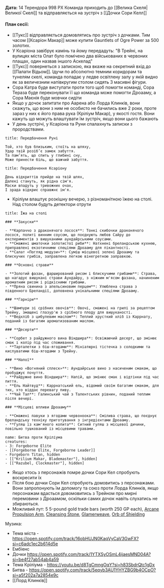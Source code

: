 **Дата:** 14 Терендора 998 РХ
Команда приходить до [[Велика Скеля|Великої Скелі]] та відправляється на зустріч з [[Дочки Сори Келл]]

#### **План сесії:**
- [[Тукс]] відправляється домовлятись про зустріч з дочками. Тим часом [[Ксаріон Макар]] може купити Gauntlets of Ogre Power за 500 золотих. 
- У Ксаріона завібрує камінь та йому передадуть: "В Трейні, на вулицях міста Олат було помічено два військованих в червоних плащах, один назвав іншого Аскелад"
- [[Тукс]] повернеться з запискою, яка вкаже на секретний вхід до [[Палати Відьом]]. Ідучи по абсолютно темним коридорам та тунелям скелі, команда попадає у ледве освітлену залу у якій видно як за величезним напівкругим столом сидять 3 масивні фігури. 
- Сора Катра буде виступати проти того щоб помогти команді, Сора Тераза буде переконувати її що команда може помогти Дроааму, а Сора Маєнія буде мовчки сидіти
- Якщо у дочок запитати про Аарена або Лорда Клинків, вони скажуть, що вони з ним не особисто не бачились вже 2 роки, проте зараз у них є його права рука (Кріліум Макар), у якості гостя. Вони кажуть що можуть влаштувати їм зустріч, якщо вони цього бажають
- У день зустрічі, у Ксаріона та Руни спалахнуть записки з прородствами.
```ad-important
title: Передбачення Руні

Той, хто був близьким, стоїть на шляху,  
Удар твій розіб’є замок забуття.  
Та пам’ять, що спить у глибині сну,
Може принести біль, що важчий забуття.
```
```ad-important
title: Передбачення Ксаріону

День відкриттів прийде на твій шлях,  
Далекі стануть, як рідна сім'я.  
Маски впадуть у тривожних очах,  
І зрада відкриє справжнє ім'я.
```
- Кріліум влаштує розкішну вечерю, з різноманітною їжею на столі. Над столом будуть детектори отрути
```ad-note
title: Їжа на столі

### **Закуски**

- **Карпаччо з драконячого лосося**: Тонкі скибочки драконячого лосося, политі винним соусом, що поєднують любов Сайру до експериментів з вишуканими аундайрськими соусами.
- **Смажені шматочки золотистої риби**: Натхнені бреландською кухнею, приправлені екзотичними спеціями Дроааму для пікантності.
- **Салат «Погляд медузи»**: Суміш місцевої зелені Дроааму та блискучих грибів, заправлена легкою вінегретною заправкою.

### **Основні страви**

- **Золотий фазан, фарширований рисом і блискучими грибами**: Страва, що нагадує вишукані страви Аундайру, з ніжним м'ясом фазана, начиненим ароматним рисом і рідкісними грибами.
- **Пряна свинина з апельсиновим перцем**: Улюблена страва з південного Бреландії, доповнена унікальними спеціями Дроааму.

### **Гарніри**

- **Шампури зі срібних овочів**: Овочі, смажені на грилі за рецептом Трейну, змащені глазур'ю з срібного плоду для вишуканості.
- **Ведхліб з цибулевим маслом**: Теплий хрусткий хліб із Каррнату, поданий із багатим ароматизованим маслом.

### **Десерти**

- **Сорбет з райдужного вина Віндшира**: Освіжаючий десерт, що змінює смак і колір під час споживання.
- **Тарталетки з біш-ягодами**: Мініатюрні тістечка з солодкими та кислуватими біш-ягодами з Трейну.

### **Напої**

- **Вино «Вогняний сплеск»**: Аундайрське вино з насиченим смаком, що пробуджує почуття.
- **Райдужне вино Віндшира**: Напій, що змінює смак і відтінки під час пиття.
- **Ель Найтвуд**: Каррнатський ель, відомий своїм багатим смаком, для тих, хто віддає перевагу пиву.
- **Чай Тал**: Галинський чай з Талентських рівнин, поданий теплим після вечері.

### **Місцеві впливи Дроааму**

- **Смажені павуки з ягодами червоноока**: Смілива страва, що поєднує бреландську техніку приготування з інгредієнтами Дроааму.
- **Гуляш із кам'яного копита**: Ситний гуляш з місцевої дичини, повільно тушкований із місцевими травами.
```
```encounter 
name: Битва проти Кріліума
creatures: 
- 3: Forgeborne Elite
- [[Forgeborne Elite, Forgeborne Leader]]
- Forgeborn Titan, hidden
- [["Krilium Makar, Blademaster"], hidden]
- [["Razubel, Clockmaster"], hidden]
```
- Якщо хтось з персонажів помре дочки Сори Кел спробують воскресити їх
- Після бою дочки Сори Кел спробують домовитись з персонажами. Вони запропонують їм допомогу та союз проти Лорда Клинків, якщо персонажам вдасться довомовитись з Трейном про мирні перемовини з Дроаамом, оскільки самих дочок навіть слухатись не збираються. 
- Можливий лут: 5 5-pound gold trade bars (worth 250 GP each), [Arcane Propulsion Arm](https://www.dndbeyond.com/magic-items/976932-arcane-propulsion-arm), [Cleansing Stone](https://www.dndbeyond.com/magic-items/215548-cleansing-stone), [Glamerweave](https://www.dndbeyond.com/magic-items/215556-glamerweave), [Orb of Shielding](https://www.dndbeyond.com/magic-items/215743-orb-of-shielding)

Музика:
- Тема міста - https://open.spotify.com/track/16obHUJN0KaqVyCaV3GwFX?si=c6adc1ec2b614d5e
- Ембіенс
- Дочки https://open.spotify.com/track/1YTXSyOSmL4ijaesMND04A?si=be4f27ab54ab4a59
- Тема Кріліума - https://youtu.be/d8TgCmngOqY?si=h83SbdrQtc1gDx
- Битва - https://open.spotify.com/track/5eqyb3AU1YHYZBG9b4OCpO?si=a5f202a7a2854e9c
- [[Лорд Клинків]] 
